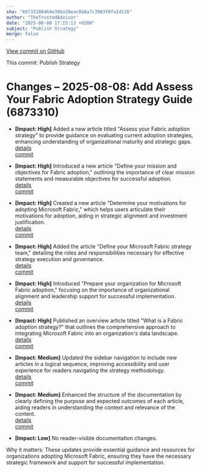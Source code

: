 ```yaml
---
sha: "68733108464e38ba20eac8b8a7c3903f0fa1d116"
author: "TheTrustedAdvisor"
date: "2025-08-08 17:15:13 +0200"
subject: "Publish Strategy"
merge: false
---
```


[View commit on GitHub](https://github.com/TheTrustedAdvisor/FabricAdoptionFramework/commit/68733108464e38ba20eac8b8a7c3903f0fa1d116)

This commit: Publish Strategy

# Changes – 2025-08-08: Add Assess Your Fabric Adoption Strategy Guide (6873310)

- **[Impact: High]** Added a new article titled "Assess your Fabric adoption strategy" to provide guidance on evaluating current adoption strategies, enhancing understanding of organizational maturity and strategic gaps.  
   [details](/docs/about/changes/2025-08-08-assess-your-fabric-adoption-strategy)  
   [commit](https://github.com/TheTrustedAdvisor/FabricAdoptionFramework/commit/68733108464e38ba20eac8b8a7c3903f0fa1d116)

- **[Impact: High]** Introduced a new article "Define your mission and objectives for Fabric adoption," outlining the importance of clear mission statements and measurable objectives for successful adoption.  
   [details](/docs/about/changes/2025-08-08-define-your-mission-and-objectives)  
   [commit](https://github.com/TheTrustedAdvisor/FabricAdoptionFramework/commit/68733108464e38ba20eac8b8a7c3903f0fa1d116)

- **[Impact: High]** Created a new article "Determine your motivations for adopting Microsoft Fabric," which helps users articulate their motivations for adoption, aiding in strategic alignment and investment justification.  
   [details](/docs/about/changes/2025-08-08-determine-your-motivations)  
   [commit](https://github.com/TheTrustedAdvisor/FabricAdoptionFramework/commit/68733108464e38ba20eac8b8a7c3903f0fa1d116)

- **[Impact: High]** Added the article "Define your Microsoft Fabric strategy team," detailing the roles and responsibilities necessary for effective strategy execution and governance.  
   [details](/docs/about/changes/2025-08-08-define-your-strategy-team)  
   [commit](https://github.com/TheTrustedAdvisor/FabricAdoptionFramework/commit/68733108464e38ba20eac8b8a7c3903f0fa1d116)

- **[Impact: High]** Introduced "Prepare your organization for Microsoft Fabric adoption," focusing on the importance of organizational alignment and leadership support for successful implementation.  
   [details](/docs/about/changes/2025-08-08-prepare-your-organization)  
   [commit](https://github.com/TheTrustedAdvisor/FabricAdoptionFramework/commit/68733108464e38ba20eac8b8a7c3903f0fa1d116)

- **[Impact: High]** Published an overview article titled "What is a Fabric adoption strategy?" that outlines the comprehensive approach to integrating Microsoft Fabric into an organization's data landscape.  
   [details](/docs/about/changes/2025-08-08-overview)  
   [commit](https://github.com/TheTrustedAdvisor/FabricAdoptionFramework/commit/68733108464e38ba20eac8b8a7c3903f0fa1d116)

- **[Impact: Medium]** Updated the sidebar navigation to include new articles in a logical sequence, improving accessibility and user experience for readers navigating the strategy methodology.  
   [details](/docs/about/changes/2025-08-08-navigation-update)  
   [commit](https://github.com/TheTrustedAdvisor/FabricAdoptionFramework/commit/68733108464e38ba20eac8b8a7c3903f0fa1d116)

- **[Impact: Medium]** Enhanced the structure of the documentation by clearly defining the purpose and expected outcomes of each article, aiding readers in understanding the context and relevance of the content.  
   [details](/docs/about/changes/2025-08-08-structure-enhancement)  
   [commit](https://github.com/TheTrustedAdvisor/FabricAdoptionFramework/commit/68733108464e38ba20eac8b8a7c3903f0fa1d116)

- **[Impact: Low]** No reader-visible documentation changes.  
   
Why it matters: These updates provide essential guidance and resources for organizations adopting Microsoft Fabric, ensuring they have the necessary strategic framework and support for successful implementation.
